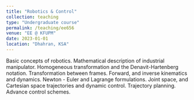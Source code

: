 ```yaml
---
title: "Robotics & Control"
collection: teaching
type: "Undergraduate course"
permalink: /teaching/ee656
venue: "EE @ KFUPM"
date: 2023-01-01
location: "Dhahran, KSA"
---
```


Basic concepts of robotics. Mathematical description of industrial manipulator. Homogeneous transformation and the Denavit-Hartenberg notation. Transformation between frames. Forward, and inverse kinematics and dynamics. Newton - Euler and Lagrange formulations. Joint space, and Cartesian space trajectories and dynamic control. Trajectory planning. Advance control schemes.

